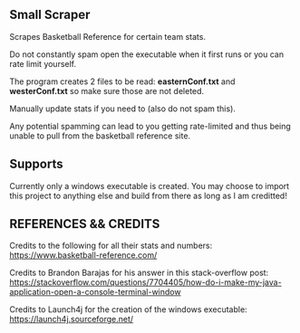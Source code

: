 ## Small Scraper ##

Scrapes Basketball Reference for certain team stats.

Do not constantly spam open the executable when it first runs or you can rate limit yourself. 

The program creates 2 files to be read: **easternConf.txt** and **westerConf.txt** so make sure those are not deleted. 

Manually update stats if you need to (also do not spam this). 

Any potential spamming can lead to you getting rate-limited and thus being unable to pull from the basketball reference site. 

## Supports ##

Currently only a windows executable is created. You may choose to import this project to anything else and build from there as long as I am creditted! 

## REFERENCES && CREDITS ## 
Credits to the following for all their stats and numbers: 
https://www.basketball-reference.com/

Credits to Brandon Barajas for his answer in this stack-overflow post: 
https://stackoverflow.com/questions/7704405/how-do-i-make-my-java-application-open-a-console-terminal-window

Credits to Launch4j for the creation of the windows executable:
https://launch4j.sourceforge.net/
